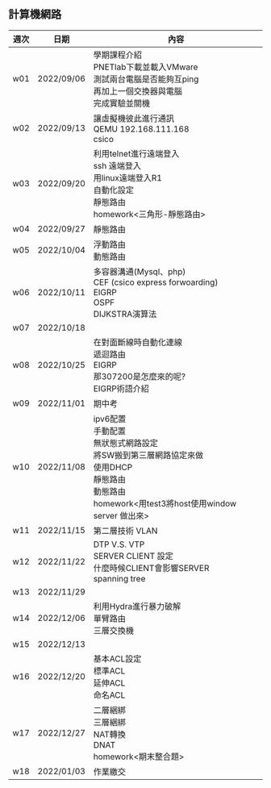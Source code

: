 ## 計算機網路
週次 | 日期 | 內容
----|------|-------
w01 | 2022/09/06 | 學期課程介紹<br>PNETlab下載並載入VMware<br>測試兩台電腦是否能夠互ping<br>再加上一個交換器與電腦<br>完成實驗並關機
w02 | 2022/09/13 | 讓虛擬機彼此進行通訊<br>QEMU 192.168.111.168<br>csico<br>
w03 | 2022/09/20 | 利用telnet進行遠端登入<br>ssh 遠端登入<br>用linux遠端登入R1<br>自動化設定<br>靜態路由<br>homework<三角形-靜態路由>
w04 | 2022/09/27 | 靜態路由
w05 | 2022/10/04 | 浮動路由<br>動態路由 
w06 | 2022/10/11 | 多容器溝通(Mysql、php)<br>CEF (csico express forwoarding)<br>EIGRP<br>OSPF<br>DIJKSTRA演算法
w07 | 2022/10/18 | 
w08 | 2022/10/25 | 在對面斷線時自動化連線<br>遞迴路由<br>EIGRP<br>那307200是怎麼來的呢?<br>EIGRP術語介紹
w09 | 2022/11/01 | 期中考
w10 | 2022/11/08 | ipv6配置<br>手動配置<br>無狀態式網路設定<br>將SW搬到第三層網路協定來做<br>使用DHCP<br>靜態路由<br>動態路由<br>homework<用test3將host使用window server 做出來>
w11 | 2022/11/15 | 第二層技術 VLAN<br>
w12 | 2022/11/22 | DTP V.S. VTP<br>SERVER CLIENT 設定<br>什麼時候CLIENT會影響SERVER<br>spanning tree
w13 | 2022/11/29 | 
w14 | 2022/12/06 | 利用Hydra進行暴力破解<br>單臂路由<br>三層交換機
w15 | 2022/12/13 | 
w16 | 2022/12/20 | 基本ACL設定<br>標準ACL<br>延伸ACL<br>命名ACL
w17 | 2022/12/27 | 二層綑綁<br>三層綑綁<br>NAT轉換<br>DNAT<br>homework<期末整合題>
w18 | 2022/01/03 | 作業繳交
